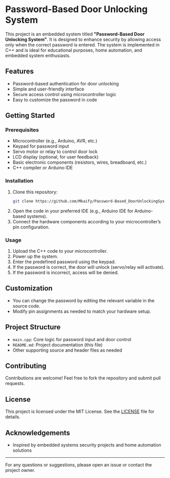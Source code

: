 # Password-Based Door Unlocking System

This project is an embedded system titled **"Password-Based Door Unlocking System"**. It is designed to enhance security by allowing access only when the correct password is entered. The system is implemented in C++ and is ideal for educational purposes, home automation, and embedded system enthusiasts.

## Features

- Password-based authentication for door unlocking
- Simple and user-friendly interface
- Secure access control using microcontroller logic
- Easy to customize the password in code

## Getting Started

### Prerequisites

- Microcontroller (e.g., Arduino, AVR, etc.)
- Keypad for password input
- Servo motor or relay to control door lock
- LCD display (optional, for user feedback)
- Basic electronic components (resistors, wires, breadboard, etc.)
- C++ compiler or Arduino IDE

### Installation

1. Clone this repository:
   ```bash
   git clone https://github.com/Mkaify/Password-Based_DoorUnlockingSystem.git
   ```
2. Open the code in your preferred IDE (e.g., Arduino IDE for Arduino-based systems).
3. Connect the hardware components according to your microcontroller’s pin configuration.

### Usage

1. Upload the C++ code to your microcontroller.
2. Power up the system.
3. Enter the predefined password using the keypad.
4. If the password is correct, the door will unlock (servo/relay will activate).
5. If the password is incorrect, access will be denied.

## Customization

- You can change the password by editing the relevant variable in the source code.
- Modify pin assignments as needed to match your hardware setup.

## Project Structure

- `main.cpp`: Core logic for password input and door control
- `README.md`: Project documentation (this file)
- Other supporting source and header files as needed

## Contributing

Contributions are welcome! Feel free to fork the repository and submit pull requests.

## License

This project is licensed under the MIT License. See the [LICENSE](LICENSE) file for details.

## Acknowledgements

- Inspired by embedded systems security projects and home automation solutions

---

For any questions or suggestions, please open an issue or contact the project owner.
